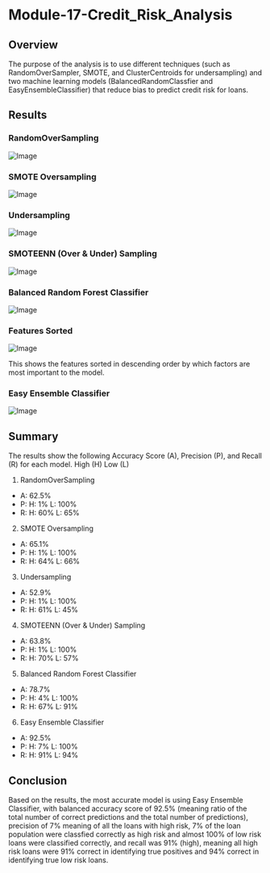 # Module-17-Credit_Risk_Analysis

## Overview
The purpose of the analysis is to use different techniques (such as RandomOverSampler, SMOTE, and ClusterCentroids for undersampling) and two machine learning models (BalancedRandomClassfier and EasyEnsembleClassifier) that reduce bias to predict credit risk for loans.

## Results

### RandomOverSampling
![Image](https://github.com/cstern28/Module-17-Credit_Risk_Analysis/blob/main/Screenshots/Random_Oversampling.png)

### SMOTE Oversampling
![Image](https://github.com/cstern28/Module-17-Credit_Risk_Analysis/blob/main/Screenshots/SMOTE_Oversampling.png)

### Undersampling
![Image](https://github.com/cstern28/Module-17-Credit_Risk_Analysis/blob/main/Screenshots/Undersampling.png)

### SMOTEENN (Over & Under) Sampling
![Image](https://github.com/cstern28/Module-17-Credit_Risk_Analysis/blob/main/Screenshots/SMOTEENN_OverandUnderSampling.png)

### Balanced Random Forest Classifier
![Image](https://github.com/cstern28/Module-17-Credit_Risk_Analysis/blob/main/Screenshots/Balanced_Random_Forest_Classifier.png)

### Features Sorted
![Image](https://github.com/cstern28/Module-17-Credit_Risk_Analysis/blob/main/Screenshots/Features_Sorted.png)

This shows the features sorted in descending order by which factors are most important to the model.

### Easy Ensemble Classifier
![Image](https://github.com/cstern28/Module-17-Credit_Risk_Analysis/blob/main/Screenshots/Easy_Ensembler_Classifier.png)

## Summary
The results show the following Accuracy Score (A), Precision (P), and Recall (R) for each model. High (H) Low (L)
1. RandomOverSampling 
  - A: 62.5%
  - P: H: 1%  L: 100%
  - R: H: 60% L: 65%
2. SMOTE Oversampling
  - A: 65.1%
  - P: H: 1%  L: 100%
  - R: H: 64% L: 66%
3. Undersampling
  - A: 52.9%
  - P: H: 1%  L: 100%
  - R: H: 61% L: 45%
4. SMOTEENN (Over & Under) Sampling
  - A: 63.8%
  - P: H: 1%  L: 100%
  - R: H: 70% L: 57%
5. Balanced Random Forest Classifier
  - A: 78.7%
  - P: H: 4%  L: 100%
  - R: H: 67% L: 91%
6. Easy Ensemble Classifier
  - A: 92.5% 
  - P: H: 7%  L: 100%
  - R: H: 91% L: 94%
  
## Conclusion
Based on the results, the most accurate model is using Easy Ensemble Classifier, with balanced accuracy score of 92.5% (meaning ratio of the total number of correct predictions and the total number of predictions), precision of 7% meaning of all the loans with high risk, 7% of the loan population were classfied correctly as high risk and almost 100% of low risk loans were classified correctly, and recall was 91% (high), meaning all high risk loans were 91% correct in identifying true positives and 94% correct in identifying true low risk loans.



